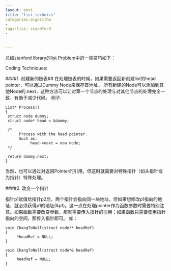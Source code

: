 ```yaml
---
layout: post
title: "list technics"
categories:algorithm
- 
tags:list; standford
- 


---
```

总结stanford library的[list Problem](http://cslibrary.stanford.edu/105/)中的一些技巧如下：

Coding Techniques:

####1. 创建新的链表##
在处理链表的时候，如果需要返回新创建list的head pointer，可以通过Dummy Node来保存首地址。
所有新建的Node可以添加到其他Node的.next，这种方法可以让对第一个节点的处理与对其他节点的处理完全一致，有助于减少代码。
例子:

	List* Process()
	{
     struct node dummy;
     struct node* head = &dummy;
     
     /*
          Process with the head pointer.
          Such as:
               head->next = new node;
     */ 

     return dummy.next;
	}

当然，也可以通过对返回Pointer的引用，但这时就需要对特殊指针（如头指针或为指针）特殊处理。


####2. 改变一个指针

指针p1赋值给指针p2后，两个指针会指向同一块地址。但如果想修改p1指向的地址，就必须获得p1的地址(&p1)。这一点在处理pointer作为函数参数时需要特别注意。如果函数需要改变参数，那就需要传入指针的引用；如果函数只需要使用指针指向的空间，那传入指针即可。
如：
   
	void ChangToNull(struct node** headRef)
	{
	     *headRef = NULL;
	}

	void ChangToNull(struct node*& headRef)
	{
	     headRef = NULL;
	}
